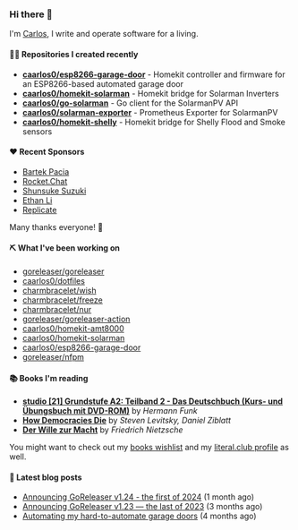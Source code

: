 ### Hi there 👋

I'm [Carlos](https://caarlos0.dev), I write and operate software for a living.

#### 👨‍💻 Repositories I created recently
- **[caarlos0/esp8266-garage-door](https://github.com/caarlos0/esp8266-garage-door)** - Homekit controller and firmware for an ESP8266-based automated garage door
- **[caarlos0/homekit-solarman](https://github.com/caarlos0/homekit-solarman)** - Homekit bridge for Solarman Inverters
- **[caarlos0/go-solarman](https://github.com/caarlos0/go-solarman)** - Go client for the SolarmanPV API
- **[caarlos0/solarman-exporter](https://github.com/caarlos0/solarman-exporter)** - Prometheus Exporter for SolarmanPV
- **[caarlos0/homekit-shelly](https://github.com/caarlos0/homekit-shelly)** - Homekit bridge for Shelly Flood and Smoke sensors


#### ❤️ Recent Sponsors
- [Bartek Pacia](https://github.com/bartekpacia)
- [Rocket.Chat](https://github.com/RocketChat)
- [Shunsuke Suzuki](https://github.com/suzuki-shunsuke)
- [Ethan Li](https://github.com/ethanjli)
- [Replicate](https://github.com/replicate)

Many thanks everyone! 🙏

#### ⛏️ What I've been working on

- [goreleaser/goreleaser](https://github.com/goreleaser/goreleaser)
- [caarlos0/dotfiles](https://github.com/caarlos0/dotfiles)
- [charmbracelet/wish](https://github.com/charmbracelet/wish)
- [charmbracelet/freeze](https://github.com/charmbracelet/freeze)
- [charmbracelet/nur](https://github.com/charmbracelet/nur)
- [goreleaser/goreleaser-action](https://github.com/goreleaser/goreleaser-action)
- [caarlos0/homekit-amt8000](https://github.com/caarlos0/homekit-amt8000)
- [caarlos0/homekit-solarman](https://github.com/caarlos0/homekit-solarman)
- [caarlos0/esp8266-garage-door](https://github.com/caarlos0/esp8266-garage-door)
- [goreleaser/nfpm](https://github.com/goreleaser/nfpm)

#### 📚 Books I'm reading
- **[studio [21] Grundstufe A2: Teilband 2 - Das Deutschbuch (Kurs- und Übungsbuch mit DVD-ROM)](https://literal.club/caarlos0/book/hermann-funk-studio-21-grundstufe-a2-teilband-2-das-deutschbuch-kurs-und-ubungsbuch-mit-dvd-rom-9zuoy)** by _Hermann Funk_
- **[How Democracies Die](https://literal.club/caarlos0/book/how-democracies-die-5395k)** by _Steven Levitsky, Daniel Ziblatt_
- **[Der Wille zur Macht](https://literal.club/caarlos0/book/friedrich-nietzsche-der-wille-zur-macht-5cvbc)** by _Friedrich Nietzsche_

You might want to check out my
[books wishlist](https://www.amazon.com.br/hz/wishlist/ls/EB8P7VS717SV)
and my [literal.club profile](https://literal.club/caarlos0) as well.

#### 📄 Latest blog posts
- [Announcing GoReleaser v1.24 - the first of 2024](https://carlosbecker.com/posts/goreleaser-v1.24/) (1 month ago)
- [Announcing GoReleaser v1.23 — the last of 2023](https://carlosbecker.com/posts/goreleaser-v1.23/) (3 months ago)
- [Automating my hard-to-automate garage doors](https://carlosbecker.com/posts/homekit-garage/) (4 months ago)
